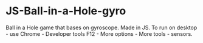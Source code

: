 # JS-Ball-in-a-Hole-gyro
Ball in a Hole game that bases on gyroscope. Made in JS. To run on desktop - use Chrome - Developer tools F12 - More options - More tools - sensors.
